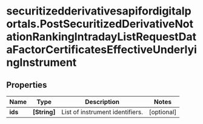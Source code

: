 # securitizedderivativesapifordigitalportals.PostSecuritizedDerivativeNotationRankingIntradayListRequestDataFactorCertificatesEffectiveUnderlyingInstrument

## Properties

Name | Type | Description | Notes
------------ | ------------- | ------------- | -------------
**ids** | **[String]** | List of instrument identifiers. | [optional] 


